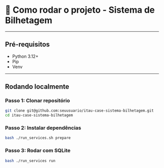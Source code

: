 # 🚀 Como rodar o projeto - Sistema de Bilhetagem

---

## Pré-requisitos

- Python 3.12+
- Pip
- Venv

---

## Rodando localmente

### Passo 1: Clonar repositório

```bash
git clone git@github.com:seuusuario/itau-case-sistema-bilhetagem.git
cd itau-case-sistema-bilhetagem
```

### Passo 2: Instalar dependências

```bash
bash ./run_services.sh prepare
```

### Passo 3: Rodar com SQLite

```bash
bash ./run_services run
```